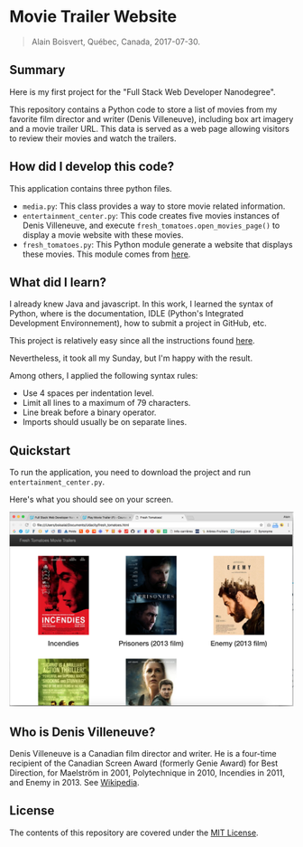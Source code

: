 # Movie Trailer Website
> Alain Boisvert, Québec, Canada, 2017-07-30.

## Summary

Here is my first project for the "Full Stack Web Developer Nanodegree".

This repository contains a Python code to store a list of movies from my favorite film director and writer (Denis Villeneuve), including box art imagery and a movie trailer URL. This data is served as a web page allowing visitors to review their movies and watch the trailers.

## How did I develop this code?

This application contains three python files.
- `media.py`: This class provides a way to store movie related information.
- `entertainment_center.py`: This code creates five movies instances of Denis Villeneuve, and execute `fresh_tomatoes.open_movies_page()` to display a movie website with these movies.
- `fresh_tomatoes.py`:	This Python module generate a website that displays these movies. This module comes from [here](https://github.com/udacity/ud036_StarterCode/blob/master/fresh_tomatoes.py).

## What did I learn?

I already knew Java and javascript. In this work, I learned the syntax of Python, where is the documentation, IDLE (Python's Integrated Development Environnement), how to submit a project in GitHub, etc. 

This project is relatively easy since all the instructions found [here](https://classroom.udacity.com/nanodegrees/nd004/parts/fe2ad0cf-06b0-4541-87ab-0b6d59e21ef1/modules/3a35570a-8e9d-4088-96d0-3dbe22d1fcb6/lessons/3561209451239847/concepts/36057486950923).

Nevertheless, it took all my Sunday, but I'm happy with the result.

Among others, I applied the following syntax rules:
- Use 4 spaces per indentation level.
- Limit all lines to a maximum of 79 characters.
- Line break before a binary operator.
- Imports should usually be on separate lines.

## Quickstart

To run the application, you need to download the project and run `entertainment_center.py`.

Here's what you should see on your screen.

![Screenshot 1](https://raw.githubusercontent.com/boisalai/movie_trailer_website/master/images/screen.png "Screenshot 1")

## Who is Denis Villeneuve?

Denis Villeneuve is a Canadian film director and writer. He is a four-time recipient of the Canadian Screen Award (formerly Genie Award) for Best Direction, for Maelström in 2001, Polytechnique in 2010, Incendies in 2011, and Enemy in 2013. See [Wikipedia](https://en.wikipedia.org/wiki/Denis_Villeneuve).

## License

The contents of this repository are covered under the [MIT License](LICENSE).

